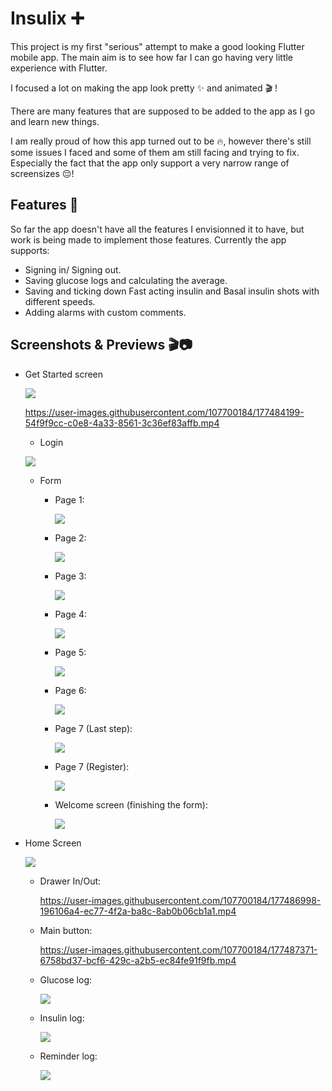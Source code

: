 # Insulix ➕

This project is my first "serious" attempt to make a good looking Flutter mobile app. The main aim is to see how far I can go having very little experience with Flutter.

I focused a lot on making the app look pretty ✨ and animated 🎬 !

There are many features that are supposed to be added to the app as I go and learn new things.

I am really proud of how this app turned out to be 🔥, however there's still some issues I faced and some of them am still facing and trying to fix. Especially the fact that the app only support a very narrow range of screensizes 😔!

## Features 🚀

So far the app doesn't have all the features I envisionned it to have, but work is being made to implement those features.
Currently the app supports:

  * Signing in/ Signing out.
  * Saving glucose logs and calculating the average.
  * Saving and ticking down Fast acting insulin and Basal insulin shots with different speeds.
  * Adding alarms with custom comments.


## Screenshots & Previews 🎬📷
* Get Started screen

  ![](PreviewImages/SCR-Getstarted.png)
  
 



  https://user-images.githubusercontent.com/107700184/177484199-54f9f9cc-c0e8-4a33-8561-3c36ef83affb.mp4


  


  
  * Login

  ![](PreviewImages/SCR-Login.png)

  * Form
   
    * Page 1:
      
      ![](PreviewImages/SCR-Page1Form.png)
      
    * Page 2:
    
      ![](PreviewImages/SCR-Page2Form.png)
    
    * Page 3:
    
      ![](PreviewImages/SCR-Page3Form.png)
      
    * Page 4:  
    
      ![](PreviewImages/SCR-Page4Form.png)
      
    * Page 5:
    
      ![](PreviewImages/SCR-Page5Form.png)
      
    * Page 6:
      
      ![](PreviewImages/SCR-Page6Form.png)
      
    * Page 7 (Last step):
    
      ![](PreviewImages/SCR-Page7Form.png)
      
    * Page 7 (Register):
    
      ![](PreviewImages/SCR-Page7FormRegister.png)
      
    * Welcome screen (finishing the form):
    
      ![](PreviewImages/SCR-WelcomeForm.png)
      
* Home Screen

  ![](PreviewImages/SCR-HomeScreen.png)
  
  * Drawer In/Out:

    https://user-images.githubusercontent.com/107700184/177486998-196106a4-ec77-4f2a-ba8c-8ab0b06cb1a1.mp4

  * Main button:

    https://user-images.githubusercontent.com/107700184/177487371-6758bd37-bcf6-429c-a2b5-ec84fe91f9fb.mp4
    
  * Glucose log:
  
    ![](PreviewImages/SCR-GlucoseLog.png)
    
  * Insulin log:
  
    ![](PreviewImages/SCR-InsulinLog.png)
    
  * Reminder log:
  
    ![](PreviewImages/SCR-ReminderLog.png)


    
  
